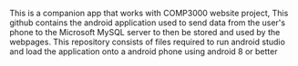 This is a companion app that works with COMP3000 website project, This github contains the android application used to send data from the user's phone to the Microsoft MySQL server to then be stored and used by the webpages.
This repository consists of files required to run android studio and load the application onto a android phone using android 8 or better
